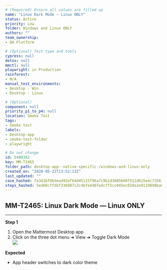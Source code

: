 ```yaml
---
# (Required) Ensure all values are filled up
name: "Linux Dark Mode — Linux ONLY"
status: Active
priority: Low
folder: Windows and Linux ONLY
authors: ""
team_ownership: 
- QA Platform

# (Optional) Test type and tools
cypress: null
detox: null
mmctl: null
playwright: in Production
rainforest: 
- N/A
manual_test_environments: 
- Desktop - Win
- Desktop - Linux

# (Optional)
component: null
priority_p1_to_p4: null
location: Smoke Test
tags: 
- Smoke test
labels: 
- Desktop-app
- smoke-test-folder
- playwright

# Do not change
id: 5480382
key: MM-T2465
folder_path: desktop-app--native-specific-/windows-and-linux-only
created_on: "2020-05-22T13:52:13Z"
last_updated: ""
case_hashed: fa3d1bf0bdea492ef64d45115f96a7c9b1d3005609f512d615e4c73561047e0caf3c9a3b7b16a137c73603551d47c673
steps_hashed: 5ed60cffdbf336887c2c4bfe4407edcff5cc045ec010a2e9119898ba0341c29c9c1093f4d23b40e62a72f69dc7aa7d9f
---
```


## MM-T2465: Linux Dark Mode — Linux ONLY

---

**Step 1**

1. Open the Mattermost Desktop app
2. Click on the three dot menu ➜ View ➜ Toggle Dark Mode
   \
   ![](https://smartbear-tm4j-prod-us-west-2-attachment-rich-text.s3.us-west-2.amazonaws.com/embedded-f3277290f945470c4add5d21ef3dc7ca7b74388fc7152bfb6b99ae58c66a95a8-1594408980015-1594408980014.png)

**Expected**

- App header switches to dark color theme
